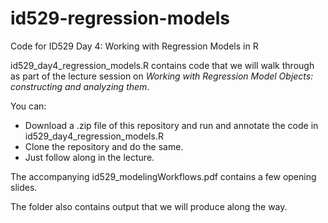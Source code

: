 # id529-regression-models
Code for ID529 Day 4: Working with Regression Models in R

id529_day4_regression_models.R contains code that we will walk through as part of the lecture session on *Working with Regression Model Objects: constructing and analyzing them*.

You can:
- Download a .zip file of this repository and run and annotate the code in id529_day4_regression_models.R 
- Clone the repository and do the same.
- Just follow along in the lecture.

The accompanying id529_modelingWorkflows.pdf contains a few opening slides.

The folder also contains output that we will produce along the way.
